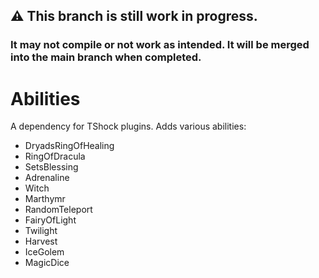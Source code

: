 ## ⚠️ This branch is still work in progress.
### It may not compile or not work as intended. It will be merged into the main branch when completed.

# Abilities
A dependency for TShock plugins. Adds various abilities:
* DryadsRingOfHealing
* RingOfDracula
* SetsBlessing
* Adrenaline
* Witch
* Marthymr
* RandomTeleport
* FairyOfLight
* Twilight
* Harvest
* IceGolem
* MagicDice
